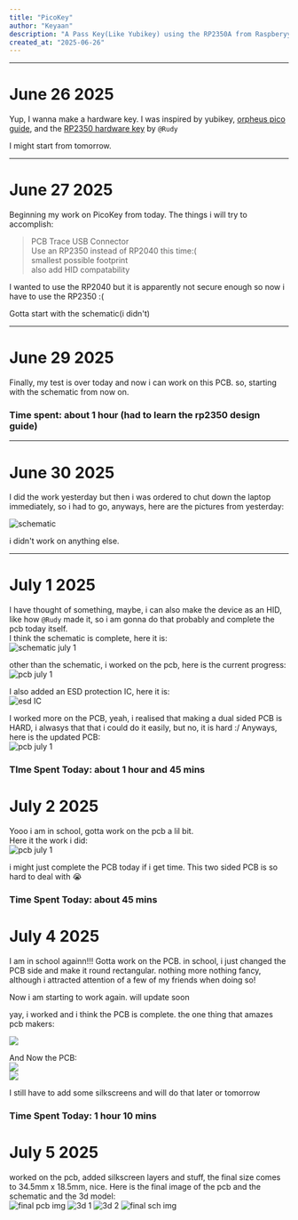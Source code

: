 ```yaml
---
title: "PicoKey"
author: "Keyaan"
description: "A Pass Key(Like Yubikey) using the RP2350A from Raspberyy Pi!"
created_at: "2025-06-26"
---
```

----
# June 26 2025
Yup, I wanna make a hardware key. I was inspired by yubikey, [orpheus pico guide](http://orpheuspico.hackclub.com/docs/pico/guides/passkey), and the [RP2350 hardware key](https://github.com/Outdatedcandy92/PicoDucky) by ```@Rudy```

I might start from tomorrow.  

----
# June 27 2025

Beginning my work on PicoKey from today. The things i will try to accomplish:
> PCB Trace USB Connector  
> Use an RP2350 instead of RP2040 this time:(  
> smallest possible footprint  
> also add HID compatability
  
I wanted to use the RP2040 but it is apparently not secure enough so now i have to use the RP2350 :(

Gotta start with the schematic(i didn't)

----
# June 29 2025

Finally, my test is over today and now i can work on this PCB. so, starting with the schematic from now on.

### Time spent: about 1 hour (had to learn the rp2350 design guide)

----
# June 30 2025
I did the work yesterday but then i was ordered to chut down the laptop immediately, so i had to go, anyways, here are the pictures from yesterday:

![schematic](/images/29/schematic.png)

i didn't work on anything else.

----
# July 1 2025

I have thought of something, maybe, i can also make the device as an HID, like how ```@Rudy``` made it, so i am gonna do that probably and complete the pcb today itself.  
I think the schematic is complete, here it is:  
![schematic july 1](/images/1/schematic.png)

other than the schematic, i worked on the pcb, here is the current progress:  
![pcb july 1](/images/1/pcb.png)  

I also added an ESD protection IC, here it is:  
![esd IC](/images/1/esd.png)  


I worked more on the PCB, yeah, i realised that making a dual sided PCB is HARD, i alwasys that that i could do it easily, but no, it is hard :/
Anyways, here is the updated PCB:  
![pcb july 1](/images/1/pcb_2.png)  

### TIme Spent Today: about 1 hour and 45 mins

# July 2 2025
Yooo i am in school, gotta work on the pcb a lil bit.  
Here it the work i did:  
![pcb july 1](/images/2/pcb.png)  

i might just complete the PCB today if i get time. 
This two sided PCB is so hard to deal with 😭

### Time Spent Today: about 45 mins

# July 4 2025

I am in school againn!!! Gotta work on the PCB.
in school, i just changed the PCB side and make it round rectangular. nothing more nothing fancy, although i attracted attention of a few of my friends when doing so!

Now i am starting to work again. will update soon

yay, i worked and i think the PCB is complete. the one thing that amazes pcb makers:

![](/images/4/no_errors.png)  

And Now the PCB:  
![](/images/4/pcb.png)  
![](/images/4/pcb_poured.png)  

I still have to add some silkscreens and will do that later or tomorrow

### Time Spent Today: 1 hour 10 mins

# July 5 2025
worked on the pcb, added silkscreen layers and stuff, the final size comes to 34.5mm x 18.5mm, nice. Here is the final image of the pcb and the schematic and the 3d model:  
![final pcb img](/images/5/pcb_final.png)
![3d 1](/images/5/3d_1.png)
![3d 2](/images/5/3d_2.png)
![final sch img](/images/5/sch_final.png)
